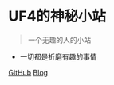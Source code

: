 # UF4的神秘小站

> 一个无趣的人的小站

- 一切都是折磨有趣的事情

[GitHub](https://github.com/UF4OVER)
[Blog](https://uf4.top)